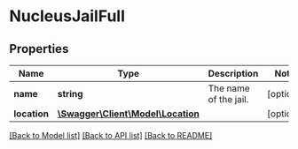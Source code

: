 # NucleusJailFull

## Properties
Name | Type | Description | Notes
------------ | ------------- | ------------- | -------------
**name** | **string** | The name of the jail. | [optional] 
**location** | [**\Swagger\Client\Model\Location**](Location.md) |  | [optional] 

[[Back to Model list]](../README.md#documentation-for-models) [[Back to API list]](../README.md#documentation-for-api-endpoints) [[Back to README]](../README.md)


